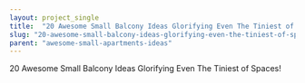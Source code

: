 ```yaml
---
layout: project_single
title:  "20 Awesome Small Balcony Ideas Glorifying Even The Tiniest of Spaces!"
slug: "20-awesome-small-balcony-ideas-glorifying-even-the-tiniest-of-spaces"
parent: "awesome-small-apartments-ideas"
---
```

20 Awesome Small Balcony Ideas Glorifying Even The Tiniest of Spaces!